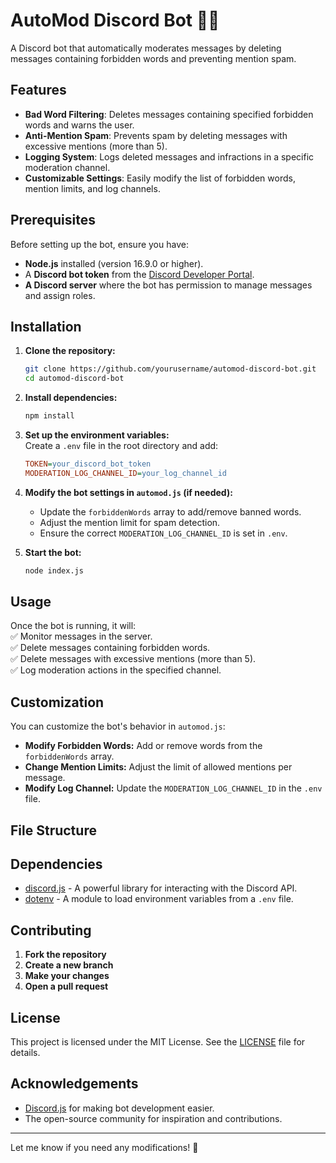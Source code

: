 # AutoMod Discord Bot 🤖🚀  

A Discord bot that automatically moderates messages by deleting messages containing forbidden words and preventing mention spam.

## Features  

- **Bad Word Filtering**: Deletes messages containing specified forbidden words and warns the user.  
- **Anti-Mention Spam**: Prevents spam by deleting messages with excessive mentions (more than 5).  
- **Logging System**: Logs deleted messages and infractions in a specific moderation channel.  
- **Customizable Settings**: Easily modify the list of forbidden words, mention limits, and log channels.  

## Prerequisites  

Before setting up the bot, ensure you have:  

- **Node.js** installed (version 16.9.0 or higher).  
- A **Discord bot token** from the [Discord Developer Portal](https://discord.com/developers/applications).  
- **A Discord server** where the bot has permission to manage messages and assign roles.  

## Installation  

1. **Clone the repository:**  
    ```bash
    git clone https://github.com/yourusername/automod-discord-bot.git
    cd automod-discord-bot
    ```

2. **Install dependencies:**  
    ```bash
    npm install
    ```

3. **Set up the environment variables:**  
   Create a `.env` file in the root directory and add:  

    ```ini
    TOKEN=your_discord_bot_token
    MODERATION_LOG_CHANNEL_ID=your_log_channel_id
    ```

4. **Modify the bot settings in `automod.js` (if needed):**  
    - Update the `forbiddenWords` array to add/remove banned words.  
    - Adjust the mention limit for spam detection.  
    - Ensure the correct `MODERATION_LOG_CHANNEL_ID` is set in `.env`.  

5. **Start the bot:**  
    ```bash
    node index.js
    ```

## Usage  

Once the bot is running, it will:  
✅ Monitor messages in the server.  
✅ Delete messages containing forbidden words.  
✅ Delete messages with excessive mentions (more than 5).  
✅ Log moderation actions in the specified channel.  

## Customization  

You can customize the bot's behavior in `automod.js`:  
- **Modify Forbidden Words:** Add or remove words from the `forbiddenWords` array.  
- **Change Mention Limits:** Adjust the limit of allowed mentions per message.  
- **Modify Log Channel:** Update the `MODERATION_LOG_CHANNEL_ID` in the `.env` file.  

## File Structure  


## Dependencies  

- [discord.js](https://www.npmjs.com/package/discord.js) - A powerful library for interacting with the Discord API.  
- [dotenv](https://www.npmjs.com/package/dotenv) - A module to load environment variables from a `.env` file.  

## Contributing  

1. **Fork the repository**  
2. **Create a new branch**  
3. **Make your changes**  
4. **Open a pull request**  

## License  

This project is licensed under the MIT License. See the [LICENSE](LICENSE) file for details.  

## Acknowledgements  

- [Discord.js](https://discord.js.org/) for making bot development easier.  
- The open-source community for inspiration and contributions.  

---

Let me know if you need any modifications! 🚀  
